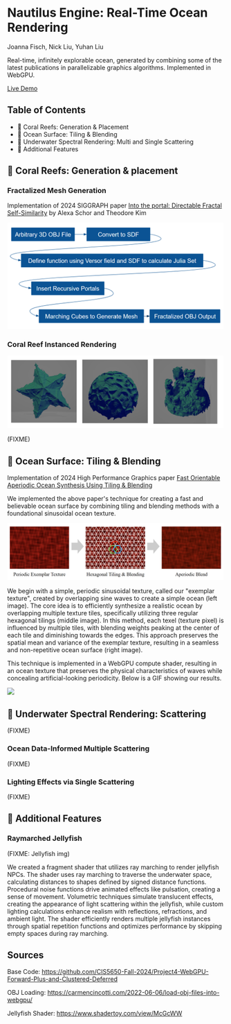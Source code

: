 # Nautilus Engine: Real-Time Ocean Rendering
Joanna Fisch, Nick Liu, Yuhan Liu

Real-time, infinitely explorable ocean, generated by combining some of the latest publications in parallelizable graphics algorithms. 
Implemented in WebGPU. 

[Live Demo](https://yuhanliu-tech.github.io/nautilus-engine/)

## Table of Contents

* 🪸 Coral Reefs: Generation & Placement
* 🌅 Ocean Surface: Tiling & Blending
* 🌊 Underwater Spectral Rendering: Multi and Single Scattering
* 🪼 Additional Features

## 🪸 Coral Reefs: Generation & placement

### Fractalized Mesh Generation

Implementation of 2024 SIGGRAPH paper [Into the portal: Directable Fractal Self-Similarity](https://dl.acm.org/doi/10.1145/3641519.3657466) by Alexa Schor and Theodore Kim

<img src="img/fractal_flow.png" width="500"/> 



### Coral Reef Instanced Rendering

<img src="img/corals.png" width="500"/> 

(FIXME)

## 🌅 Ocean Surface: Tiling & Blending

Implementation of 2024 High Performance Graphics paper [Fast Orientable Aperiodic Ocean Synthesis Using Tiling & Blending](http://arnaud-schoentgen.com/publication/2024_orientable_ocean/2024_orientable_ocean.pdf)

We implemented the above paper's technique for creating a fast and believable ocean surface by combining tiling and blending methods with a foundational sinusoidal ocean texture. 

<img src="img/hextiling.png" width="500"/> 

We begin with a simple, periodic sinusoidal texture, called our "exemplar texture", created by overlapping sine waves to create a simple ocean (left image). The core idea is to efficiently synthesize a realistic ocean by overlapping multiple texture tiles, specifically utilizing three regular hexagonal tilings (middle image). In this method, each texel (texture pixel) is influenced by multiple tiles, with blending weights peaking at the center of each tile and diminishing towards the edges. This approach preserves the spatial mean and variance of the exemplar texture, resulting in a seamless and non-repetitive ocean surface (right image).

This technique is implemented in a WebGPU compute shader, resulting in an ocean texture that preserves the physical characteristics of waves while concealing artificial-looking periodicity. Below is a GIF showing our results. 

<img src="img/ocean.gif" width="500"/> 

## 🌊 Underwater Spectral Rendering: Scattering

(FIXME)

### Ocean Data-Informed Multiple Scattering

(FIXME)

### Lighting Effects via Single Scattering

(FIXME)

## 🪼 Additional Features 

### Raymarched Jellyfish

(FIXME: Jellyfish img)

We created a fragment shader that utilizes ray marching to render jellyfish NPCs. The shader uses ray marching to traverse the underwater space, calculating distances to shapes defined by signed distance functions. Procedural noise functions drive animated effects like pulsation, creating a sense of movement. Volumetric techniques simulate translucent effects, creating the appearance of light scattering within the jellyfish, while custom lighting calculations enhance realism with reflections, refractions, and ambient light. The shader efficiently renders multiple jellyfish instances through spatial repetition functions and optimizes performance by skipping empty spaces during ray marching.

## Sources

Base Code: https://github.com/CIS5650-Fall-2024/Project4-WebGPU-Forward-Plus-and-Clustered-Deferred

OBJ Loading: https://carmencincotti.com/2022-06-06/load-obj-files-into-webgpu/

Jellyfish Shader: https://www.shadertoy.com/view/McGcWW



